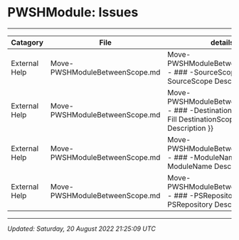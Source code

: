 ﻿# PWSHModule: Issues

---

| Catagory      | File                           | details                                                                                          |
| ------------- | ------------------------------ | ------------------------------------------------------------------------------------------------ |
| External Help | Move-PWSHModuleBetweenScope.md | Move-PWSHModuleBetweenScope.md - ### -SourceScope - {{ Fill SourceScope Description }}           |
| External Help | Move-PWSHModuleBetweenScope.md | Move-PWSHModuleBetweenScope.md - ### -DestinationScope - {{ Fill DestinationScope Description }} |
| External Help | Move-PWSHModuleBetweenScope.md | Move-PWSHModuleBetweenScope.md - ### -ModuleName - {{ Fill ModuleName Description }}             |
| External Help | Move-PWSHModuleBetweenScope.md | Move-PWSHModuleBetweenScope.md - ### -PSRepository - {{ Fill PSRepository Description }}         |

---

*Updated: Saturday, 20 August 2022 21:25:09 UTC*
